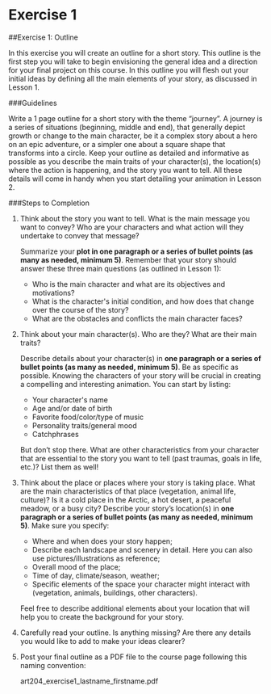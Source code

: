 # Exercise 1

\##Exercise 1: Outline

In this exercise you will create an outline for a short story. This outline is the first step you will take to begin envisioning the general idea and a direction for your final project on this course. In this outline you will flesh out your initial ideas by defining all the main elements of your story, as discussed in Lesson 1.

\###Guidelines

Write a 1 page outline for a short story with the theme “journey”. A journey is a series of situations (beginning, middle and end), that generally depict growth or change to the main character, be it a complex story about a hero on an epic adventure, or a simpler one about a square shape that transforms into a circle. Keep your outline as detailed and informative as possible as you describe the main traits of your character(s), the location(s) where the action is happening, and the story you want to tell. All these details will come in handy when you start detailing your animation in Lesson 2.

\###Steps to Completion

1.  Think about the story you want to tell. What is the main message you want to convey? Who are your characters and what action will they undertake to convey that message?

    Summarize your **plot in one paragraph or a series of bullet points (as many as needed, minimum 5)**. Remember that your story should answer these three main questions (as outlined in Lesson 1):

    * Who is the main character and what are its objectives and motivations?
    * What is the character's initial condition, and how does that change over the course of the story?
    * What are the obstacles and conflicts the main character faces?
2.  Think about your main character(s). Who are they? What are their main traits?

    Describe details about your character(s) in **one paragraph or a series of bullet points (as many as needed, minimum 5)**. Be as specific as possible. Knowing the characters of your story will be crucial in creating a compelling and interesting animation. You can start by listing:

    * Your character's name
    * Age and/or date of birth
    * Favorite food/color/type of music
    * Personality traits/general mood
    * Catchphrases

    But don’t stop there. What are other characteristics from your character that are essential to the story you want to tell (past traumas, goals in life, etc.)? List them as well!
3.  Think about the place or places where your story is taking place. What are the main characteristics of that place (vegetation, animal life, culture)? Is it a cold place in the Arctic, a hot desert, a peaceful meadow, or a busy city? Describe your story’s location(s) in **one paragraph or a series of bullet points (as many as needed, minimum 5)**. Make sure you specify:

    * Where and when does your story happen;
    * Describe each landscape and scenery in detail. Here you can also use pictures/illustrations as reference;
    * Overall mood of the place;
    * Time of day, climate/season, weather;
    * Specific elements of the space your character might interact with (vegetation, animals, buildings, other characters).

    Feel free to describe additional elements about your location that will help you to create the background for your story.
4. Carefully read your outline. Is anything missing? Are there any details you would like to add to make your ideas clearer?
5.  Post your final outline as a PDF file to the course page following this naming convention:

    art204\_exercise1\_lastname\_firstname.pdf
